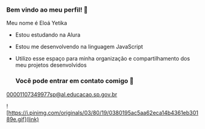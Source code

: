 ### Bem vindo ao meu perfil! 💫
Meu nome é Eloá Yetika

* Estou estudando na Alura
* Estou me desenvolvendo na linguagem JavaScript
* Utilizo esse espaço para minha organização e compartilhamento dos meu projetos desenvolvidos

  ### Você pode entrar em contato comigo 💌

00001107349977sp@al.educacao.sp.gov.br

![https://i.pinimg.com/originals/03/80/19/0380195ac5aa62eca14b4361eb30189e.gif](link)

<!--

**carnotauroazul/carnotauroazul** is a ✨ _special_ ✨ repository because its `README.md` (this file) appears on your GitHub profile.

Here are some ideas to get you started:

- 🔭 I’m currently working on ...
- 🌱 I’m currently learning ...
- 👯 I’m looking to collaborate on ...
- 🤔 I’m looking for help with ...
- 💬 Ask me about ...
- 📫 How to reach me: ...
- 😄 Pronouns: ...
- ⚡ Fun fact: ...
-->
